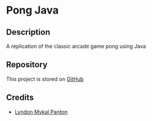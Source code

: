 # Pong Java

## Description

A replication of the classic arcade game pong using Java

## Repository

This project is stored on [GitHub](https://github.com/lyndonpanton/pong-java)

## Credits

- [Lyndon Mykal Panton](https://github.com/lyndonpanton/)